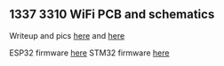 ## 1337 3310 WiFi PCB and schematics

Writeup and pics [here](http://www.mastrogippo.it/2018/07/more-adventures-with-nokia-3310-teaser/) and [here](http://www.mastrogippo.it/2018/07/1337-3310-wifi-hardware-design/)

ESP32 firmware [here](https://github.com/IHCcamp/ihc-badge-esp32)
STM32 firmware [here](https://github.com/mastrogippo/ihc-badge-STM32)
